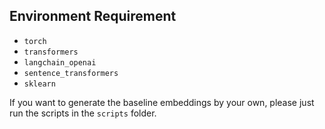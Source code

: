 ## Environment Requirement

- `torch`
- `transformers`
- `langchain_openai`
- `sentence_transformers`
- `sklearn`

If you want to generate the baseline embeddings by your own, please just run the scripts in the `scripts` folder.

